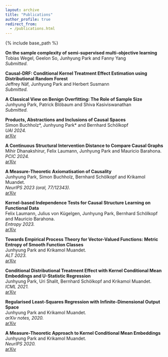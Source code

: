 ```yaml
---
layout: archive
title: "Publications"
author_profile: true
redirect_from:
  - /publications.html
---
```



{% include base_path %}


**On the sample complexity of semi-supervised multi-objective learning**  
Tobias Wegel, Geelon So, Junhyung Park and Fanny Yang  
*Submitted.*


**Causal-DRF: Conditional Kernel Treatment Effect Estimation using Distributional Random Forest**  
Jeffrey Näf, Junhyung Park and Herbert Susmann  
*Submitted.*  


**A Classical View on Benign Overfitting: The Role of Sample Size**  
Junhyung Park, Patrick Blöbaum and Shiva Kasiviswanathan  
*Submitted.*


**Products, Abstractions and Inclusions of Causal Spaces**  
Simon Buchholz\*, Junhyung Park\* and Bernhard Schölkopf  
*UAI 2024.*  
[arXiv](https://arxiv.org/abs/2406.00388)


**A Continuous Structural Intervention Distance to Compare Causal Graphs**  
Mihir Dhanakshirur, Felix Laumann, Junhyung Park and Mauricio Barahona.  
*PCIC 2024.*  
[arXiv](https://arxiv.org/abs/2307.16452)


**A Measure-Theoretic Axiomatisation of Causality**  
Junhyung Park, Simon Buchholz, Bernhard Schölkopf and Krikamol Muandet.  
*NeurIPS 2023 (oral, 77/12343).*  
[arXiv](https://arxiv.org/abs/2305.17139)


**Kernel-based Independence Tests for Causal Structure Learning on Functional Data**  
Felix Laumann, Julius von Kügelgen, Junhyung Park, Bernhard Schölkopf and Mauricio Barahona.  
*Entropy 2023.*  
[arXiv](https://arxiv.org/abs/2311.08743)


**Towards Empirical Process Theory for Vector-Valued Functions: Metric Entropy of Smooth Function Classes**  
Junhyung Park and Krikamol Muandet.  
*ALT 2023.*  
[arXiv](https://arxiv.org/abs/2202.04415)


**Conditional Distributional Treatment Effect with Kernel Conditional Mean Embeddings and U-Statistic Regression**  
Junhyung Park, Uri Shalit, Bernhard Schölkopf and Krikamol Muandet.  
*ICML 2021.*  
[arXiv](https://arxiv.org/abs/2102.08208)


**Regularised Least-Squares Regression with Infinite-Dimensional Output Space**  
Junhyung Park and Krikamol Muandet.  
*arXiv notes, 2020.*  
[arXiv](https://arxiv.org/abs/2010.10973)


**A Measure-Theoretic Approach to Kernel Conditional Mean Embeddings**  
Junhyung Park and Krikamol Muandet.  
*NeurIPS 2020.*  
[arXiv](https://arxiv.org/abs/2002.03689)
